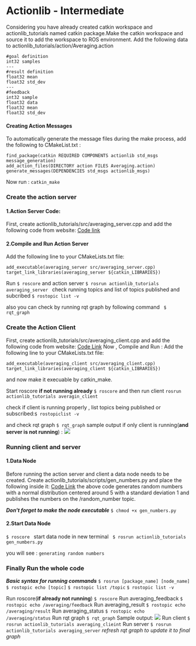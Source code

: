 # Actionlib - Intermediate
Considering you have already created catkin workspace and actionlib_tutorials named catkin package.Make the catkin workspace and source it to add the workspace to ROS environment.
Add the following data to actionlib_tutorials/action/Averaging.action
```
#goal definition
int32 samples
---
#result definition
float32 mean
float32 std_dev
---
#feedback
int32 sample
float32 data
float32 mean
float32 std_dev
```
#### Creating Action Messages
To automatically generate the message files during the make process, add the following to CMakeList.txt : 
```
find_package(catkin REQUIRED COMPONENTS actionlib std_msgs message_generation) 
add_action_files(DIRECTORY action FILES Averaging.action)
generate_messages(DEPENDENCIES std_msgs actionlib_msgs)
```
Now run : ``` catkin_make ```
### Create the action server
#### 1.Action Server Code:
First, create actionlib_tutorials/src/averaging_server.cpp and add the following code from website:
[Code link](https://github.com/ros/common_tutorials/blob/hydro-devel/actionlib_tutorials/src/averaging_server.cpp)

#### 2.Compile and Run Action Server
Add the following line to your CMakeLists.txt file:
```
add_executable(averaging_server src/averaging_server.cpp)
target_link_libraries(averaging_server ${catkin_LIBRARIES})
```
Run ```$ roscore```
and action server ```$ rosrun actionlib_tutorials averaging_server ```
check running topics and list of topics published and subcribed ``` $ rostopic list -v ```

also you can check by running rqt graph by following command ``` $ rqt_graph``` 

### Create the Action Client
First, create actionlib_tutorials/src/averaging_client.cpp and add the following code from website:
[Code Link](https://github.com/ros/common_tutorials/blob/hydro-devel/actionlib_tutorials/src/averaging_client.cpp)
Now , Compile and Run :
Add the following line to your CMakeLists.txt file:
```
add_executable(averaging_client src/averaging_client.cpp)
target_link_libraries(averaging_client ${catkin_LIBRARIES})
```
and now make it execuable by catkin_make.

Start roscore **if not running already** ```$ roscore```
and then run client ```rosrun actionlib_tutorials averagin_client```

check if client is running properly , list topics being published or subscribed:``` $ rostopiclist -v ```

and check rqt graph ```$ rqt_graph```
sample output if only client is running(**and server is not running**) :
![](http://wiki.ros.org/actionlib_tutorials/Tutorials/SimpleActionClient%28Threaded%29?action=AttachFile&do=get&target=averaging_action_client.png)

### Running client and server
#### 1.Data Node
Before running the action server and client a data node needs to be created. Create actionlib_tutorials/scripts/gen_numbers.py and place the following inside it: 
[Code Link](https://github.com/ros/common_tutorials/blob/hydro-devel/actionlib_tutorials/scripts/gen_numbers.py)
the above code generates random numbers with a normal distribution centered around 5 with a standard deviation 1 and publishes the numbers on the /random_number topic.

***Don't forget to make the node executable***
```$ chmod +x gen_numbers.py```
#### 2.Start Data Node
```$ roscore ```
start data node in new terminal ``` $ rosrun actionlib_tutorials gen_numbers.py```

you will see : ```generating random numbers```

### Finally Run the whole code
***Basic syntax for running commands***
```$ rosrun [package_name] [node_name]```
```$ rostopic echo [topic]```
```$ rostopic list /topic```
```$ rostopic list -v```


Run roscore(**if already not running**) ```$ roscore```
Run averaging_feedback ```$ rostopic echo /averaging/feedback```
Run averaging_result ```$ rostopic echo /averaging/result```
Run averaging_status ```$ rostopic echo /averaging/status```
Run rqt graph ```$ rqt_graph```
Sample output:
![](http://wiki.ros.org/actionlib_tutorials/Tutorials/RunningServerAndClientWithNodes?action=AttachFile&do=get&target=averaging_client_server.png)
Run client ```$ rosrun actionlib_tutorials averaging_clieint```
Run server ```$ rosrun actionlib_tutorials averaging_server```
*refresh rqt graph to update it to final graph*



